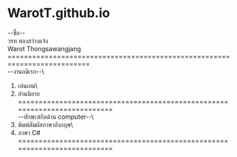 # WarotT.github.io
 
--ชื่อ--\
วรท ทองสว่างแจ้ง\
Warot Thongsawangjang\
==========================================================================\
--งานอดิเรก--\
1. เล่นเกม\
2. อ่านนิยาย\
==========================================================================\
--ทักษะสกิลด้าน computer--\
1. พิมพ์สัมผัสภาษาอังกฤษ\
2. ภาษา C#\
==========================================================================